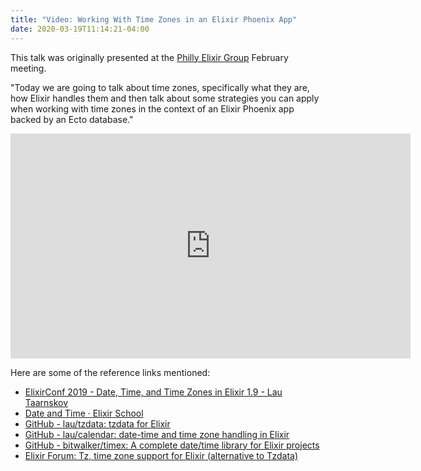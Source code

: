 ```yaml
---
title: "Video: Working With Time Zones in an Elixir Phoenix App"
date: 2020-03-19T11:14:21-04:00
---
```


This talk was originally presented at the [Philly Elixir Group](https://www.meetup.com/Philly-Elixir-Meetup/) February meeting.

"Today we are going to talk about time zones, specifically what they are, how Elixir handles them and then talk about some strategies you can apply when working with time zones in the context of an Elixir Phoenix app backed by an Ecto database."

<iframe src="https://player.vimeo.com/video/398662438" width="640" height="360" frameborder="0" allow="autoplay; fullscreen" allowfullscreen></iframe>

Here are some of the reference links mentioned:

* [ElixirConf 2019 - Date, Time, and Time Zones in Elixir 1.9 - Lau Taarnskov](https://www.youtube.com/watch?v=_E988mvPIzU)
* [Date and Time · Elixir School](https://elixirschool.com/en/lessons/basics/date-time/)
* [GitHub - lau/tzdata: tzdata for Elixir](https://github.com/lau/tzdata)
* [GitHub - lau/calendar: date-time and time zone handling in Elixir](https://github.com/lau/calendar)
* [GitHub - bitwalker/timex: A complete date/time library for Elixir projects](https://github.com/bitwalker/timex)
* [Elixir Forum: Tz, time zone support for Elixir (alternative to Tzdata)](https://elixirforum.com/t/tz-time-zone-support-for-elixir-alternative-to-tzdata-that-comes-with-a-lot-of-bugfixes/29358)